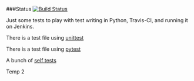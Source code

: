 ###Status
[![Build Status](https://travis-ci.org/szabgab/test-python.png)](https://travis-ci.org/szabgab/test-python)

Just some tests to play with test writing in Python, Travis-CI, and running it on Jenkins.

There is a test file using [unittest](my/tests/test_with_unittest.py)

There is a test file using [pytest](my/tests/test_with_pytest.py)

A bunch of [self tests](tests/test_me.py)

Temp 2
